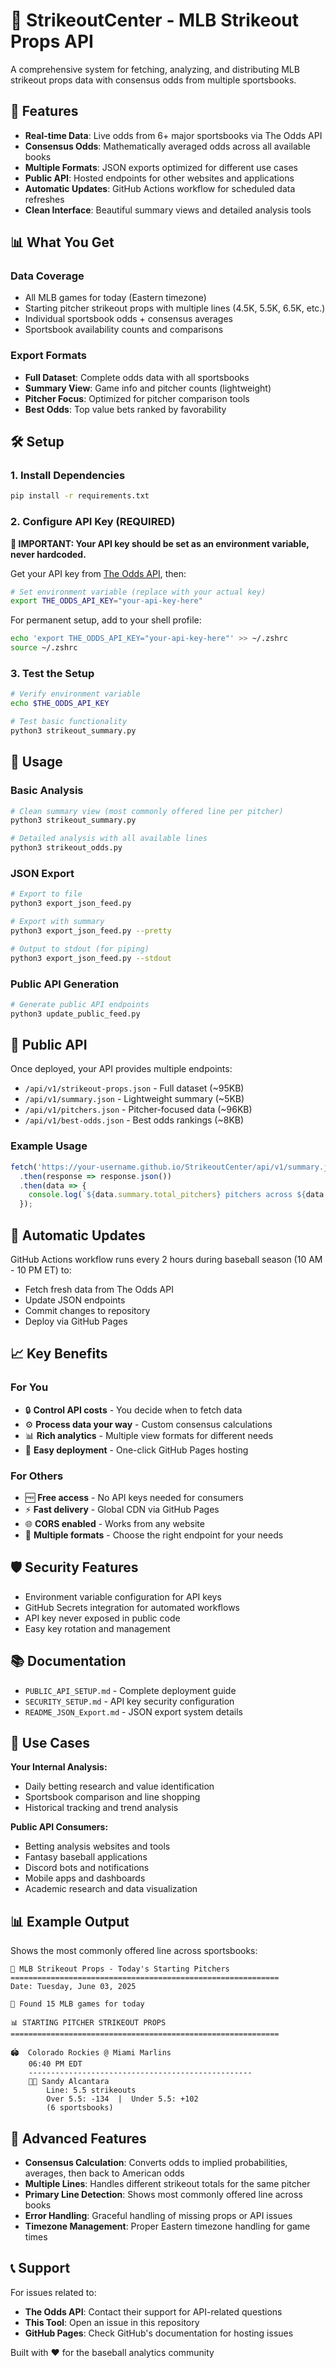 # 🎯 StrikeoutCenter - MLB Strikeout Props API

A comprehensive system for fetching, analyzing, and distributing MLB strikeout props data with consensus odds from multiple sportsbooks.

## 🚀 Features

- **Real-time Data**: Live odds from 6+ major sportsbooks via The Odds API
- **Consensus Odds**: Mathematically averaged odds across all available books
- **Multiple Formats**: JSON exports optimized for different use cases
- **Public API**: Hosted endpoints for other websites and applications
- **Automatic Updates**: GitHub Actions workflow for scheduled data refreshes
- **Clean Interface**: Beautiful summary views and detailed analysis tools

## 📊 What You Get

### Data Coverage
- All MLB games for today (Eastern timezone)
- Starting pitcher strikeout props with multiple lines (4.5K, 5.5K, 6.5K, etc.)
- Individual sportsbook odds + consensus averages
- Sportsbook availability counts and comparisons

### Export Formats
- **Full Dataset**: Complete odds data with all sportsbooks
- **Summary View**: Game info and pitcher counts (lightweight)
- **Pitcher Focus**: Optimized for pitcher comparison tools
- **Best Odds**: Top value bets ranked by favorability

## 🛠️ Setup

### 1. Install Dependencies
```bash
pip install -r requirements.txt
```

### 2. Configure API Key (REQUIRED)

**🔐 IMPORTANT: Your API key should be set as an environment variable, never hardcoded.**

Get your API key from [The Odds API](https://the-odds-api.com/), then:

```bash
# Set environment variable (replace with your actual key)
export THE_ODDS_API_KEY="your-api-key-here"
```

For permanent setup, add to your shell profile:
```bash
echo 'export THE_ODDS_API_KEY="your-api-key-here"' >> ~/.zshrc
source ~/.zshrc
```

### 3. Test the Setup
```bash
# Verify environment variable
echo $THE_ODDS_API_KEY

# Test basic functionality
python3 strikeout_summary.py
```

## 🎯 Usage

### Basic Analysis
```bash
# Clean summary view (most commonly offered line per pitcher)
python3 strikeout_summary.py

# Detailed analysis with all available lines
python3 strikeout_odds.py
```

### JSON Export
```bash
# Export to file
python3 export_json_feed.py

# Export with summary
python3 export_json_feed.py --pretty

# Output to stdout (for piping)
python3 export_json_feed.py --stdout
```

### Public API Generation
```bash
# Generate public API endpoints
python3 update_public_feed.py
```

## 📡 Public API

Once deployed, your API provides multiple endpoints:

- `/api/v1/strikeout-props.json` - Full dataset (~95KB)
- `/api/v1/summary.json` - Lightweight summary (~5KB)  
- `/api/v1/pitchers.json` - Pitcher-focused data (~96KB)
- `/api/v1/best-odds.json` - Best odds rankings (~8KB)

### Example Usage
```javascript
fetch('https://your-username.github.io/StrikeoutCenter/api/v1/summary.json')
  .then(response => response.json())
  .then(data => {
    console.log(`${data.summary.total_pitchers} pitchers across ${data.summary.total_games} games`);
  });
```

## 🔄 Automatic Updates

GitHub Actions workflow runs every 2 hours during baseball season (10 AM - 10 PM ET) to:
- Fetch fresh data from The Odds API
- Update JSON endpoints
- Commit changes to repository
- Deploy via GitHub Pages

## 📈 Key Benefits

### For You
- 🔒 **Control API costs** - You decide when to fetch data
- ⚙️ **Process data your way** - Custom consensus calculations
- 📊 **Rich analytics** - Multiple view formats for different needs
- 🚀 **Easy deployment** - One-click GitHub Pages hosting

### For Others  
- 🆓 **Free access** - No API keys needed for consumers
- ⚡ **Fast delivery** - Global CDN via GitHub Pages
- 🌐 **CORS enabled** - Works from any website
- 📱 **Multiple formats** - Choose the right endpoint for your needs

## 🛡️ Security Features

- Environment variable configuration for API keys
- GitHub Secrets integration for automated workflows  
- API key never exposed in public code
- Easy key rotation and management

## 📚 Documentation

- `PUBLIC_API_SETUP.md` - Complete deployment guide
- `SECURITY_SETUP.md` - API key security configuration
- `README_JSON_Export.md` - JSON export system details

## 🎯 Use Cases

**Your Internal Analysis:**
- Daily betting research and value identification
- Sportsbook comparison and line shopping
- Historical tracking and trend analysis

**Public API Consumers:**
- Betting analysis websites and tools
- Fantasy baseball applications  
- Discord bots and notifications
- Mobile apps and dashboards
- Academic research and data visualization

## 📊 Example Output

Shows the most commonly offered line across sportsbooks:

```
🎯 MLB Strikeout Props - Today's Starting Pitchers
============================================================
Date: Tuesday, June 03, 2025

📅 Found 15 MLB games for today

📊 STARTING PITCHER STRIKEOUT PROPS
============================================================

🏟️  Colorado Rockies @ Miami Marlins
    06:40 PM EDT
    --------------------------------------------------
    👨‍⚾ Sandy Alcantara
        Line: 5.5 strikeouts
        Over 5.5: -134  |  Under 5.5: +102
        (6 sportsbooks)
```

## 🔧 Advanced Features

- **Consensus Calculation**: Converts odds to implied probabilities, averages, then back to American odds
- **Multiple Lines**: Handles different strikeout totals for the same pitcher
- **Primary Line Detection**: Shows most commonly offered line across books
- **Error Handling**: Graceful handling of missing props or API issues
- **Timezone Management**: Proper Eastern timezone handling for game times

## 📞 Support

For issues related to:
- **The Odds API**: Contact their support for API-related questions
- **This Tool**: Open an issue in this repository
- **GitHub Pages**: Check GitHub's documentation for hosting issues

Built with ❤️ for the baseball analytics community 